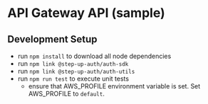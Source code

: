 # API Gateway API (sample)

## Development Setup

- run `npm install` to download all node dependencies
- run `npm link @step-up-auth/auth-sdk`
- run `npm link @step-up-auth/auth-utils`
- run `npm run test` to execute unit tests
  - ensure that AWS_PROFILE environment variable is set.  Set AWS_PROFILE to `default`.
